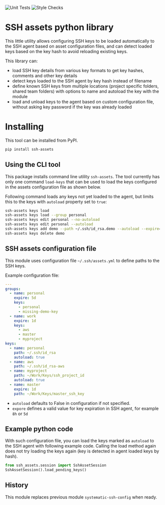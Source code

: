 ![Unit Tests](https://github.com/hile/ssh-assets/actions/workflows/unittest.yml/badge.svg)
![Style Checks](https://github.com/hile/ssh-assets/actions/workflows/lint.yml/badge.svg)

# SSH assets python library

This little utility allows configuring SSH keys to be loaded automatically to
the SSH agent based on asset configuration files, and can detect loaded keys
based on the key hash to avoid reloading existing keys.

This library can:

- load SSH key details from various key formats to get key hashes, comments and other key details
- detect keys loaded to the SSH agent by key hash instead of filename
- define known SSH keys from multiple locations (project specific folders, shared team folders) with
  options to name and autoload the key with the module
- load and unload keys to the agent based on custom configuration file, without asking key password
  if the key was already loaded

# Installing

This tool can be installed from PyPI.

```bash
pip install ssh-assets
```

## Using the CLI tool

This package installs command line utility `ssh-assets`. The tool currently has
only one command `load-keys` that can be used to load the keys configured in
the assets configuration file as shown below.

Following command loads any keys not yet loaded to the agent, but limits this
to the keys with `autoload` property set to `true`:

```bash
ssh-assets keys load
ssh-assets keys load --group personal
ssh-assets keys edit personal --no-autoload
ssh-assets keys edit personal --autoload
ssh-assets keys add demo --path ~/.ssh/id_rsa.demo --autoload --expire=8h
ssh-assets keys delete demo
```

## SSH assets configuration file

This module uses configuration file `~/.ssh/assets.yml` to define paths to the
SSH keys.

Example configuration file:

```yaml
---
groups:
  - name: personal
    expire: 5d
    keys:
      - personal
      - missing-demo-key
  - name: work
    expire: 1d
    keys:
      - aws
      - master
      - myproject
keys:
  - name: personal
    path: ~/.ssh/id_rsa
    autoload: true
  - name: aws
    path: ~/.ssh/id_rsa-aws
  - name: myproject
    path: ~/Work/Keys/ssh_project_id
    autoload: true
  - name: master
    expire: 1d
    path: ~/Work/Keys/master_ssh_key
```

- `autoload` defaults to False in configuration if not specified.
- `expore` defines a valid value for key expiration in SSH agent, for example `8h` or `5d`

## Example python code

With such configuration file, you can load the keys marked as `autoload` to the SSH
agent with following example code. Calling the load method again does not try loading
the keys again (key is detected in agent loaded keys by hash).

```python
from ssh_assets.session import SshAssetSession
SshAssetSession().load_pending_keys()
```

## History

This module replaces previous module `systematic-ssh-config` when ready.
